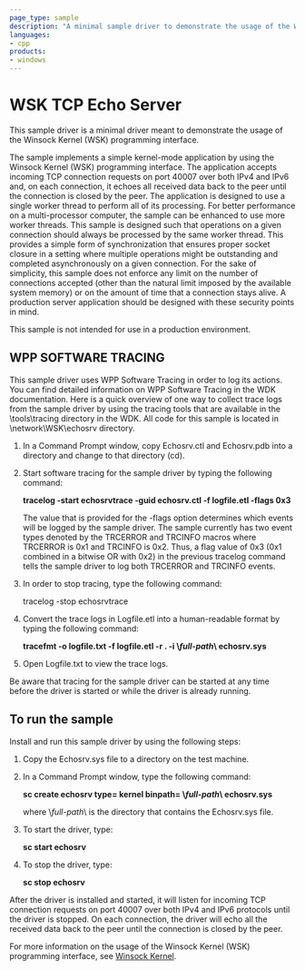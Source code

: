 ```yaml
---
page_type: sample
description: "A minimal sample driver to demonstrate the usage of the Winsock Kernel (WSK) programming interface."
languages:
- cpp
products:
- windows
---
```


<!---
    name: WSK TCP Echo Server
    platform: WDM
    language: cpp
    category: Network
    description: A minimal sample driver to demonstrate the usage of the Winsock Kernel (WSK) programming interface.
    samplefwlink: http://go.microsoft.com/fwlink/p/?LinkId=617935
--->

# WSK TCP Echo Server

This sample driver is a minimal driver meant to demonstrate the usage of the Winsock Kernel (WSK) programming interface.

The sample implements a simple kernel-mode application by using the Winsock Kernel (WSK) programming interface. The application accepts incoming TCP connection requests on port 40007 over both IPv4 and IPv6 and, on each connection, it echoes all received data back to the peer until the connection is closed by the peer. The application is designed to use a single worker thread to perform all of its processing. For better performance on a multi-processor computer, the sample can be enhanced to use more worker threads. This sample is designed such that operations on a given connection should always be processed by the same worker thread. This provides a simple form of synchronization that ensures proper socket closure in a setting where multiple operations might be outstanding and completed asynchronously on a given connection. For the sake of simplicity, this sample does not enforce any limit on the number of connections accepted (other than the natural limit imposed by the available system memory) or on the amount of time that a connection stays alive. A production server application should be designed with these security points in mind.

This sample is not intended for use in a production environment.


WPP SOFTWARE TRACING
--------------------

This sample driver uses WPP Software Tracing in order to log its actions. You can find detailed information on WPP Software Tracing in the WDK documentation. Here is a quick overview of one way to collect trace logs from the sample driver by using the tracing tools that are available in the \\tools\\tracing directory in the WDK. All code for this sample is located in \\network\\WSK\\echosrv directory.

1.  In a Command Prompt window, copy Echosrv.ctl and Echosrv.pdb into a directory and change to that directory (cd).
2.  Start software tracing for the sample driver by typing the following command:

    **tracelog -start echosrvtrace -guid echosrv.ctl -f logfile.etl -flags 0x3**

    The value that is provided for the -flags option determines which events will be logged by the sample driver. The sample currently has two event types denoted by the TRCERROR and TRCINFO macros where TRCERROR is 0x1 and TRCINFO is 0x2. Thus, a flag value of 0x3 (0x1 combined in a bitwise OR with 0x2) in the previous tracelog command tells the sample driver to log both TRCERROR and TRCINFO events.

3.  In order to stop tracing, type the following command:

    tracelog -stop echosrvtrace

4.  Convert the trace logs in Logfile.etl into a human-readable format by typing the following command:

    **tracefmt -o logfile.txt -f logfile.etl -r . -i \\***full-path***\\ echosrv.sys**

5.  Open Logfile.txt to view the trace logs.

Be aware that tracing for the sample driver can be started at any time before the driver is started or while the driver is already running.

To run the sample
-----------------

Install and run this sample driver by using the following steps:

1.  Copy the Echosrv.sys file to a directory on the test machine.
2.  In a Command Prompt window, type the following command:

    **sc create echosrv type= kernel binpath= \\***full-path***\\ echosrv.sys**

    where \\*full-path*\\ is the directory that contains the Echosrv.sys file.

3.  To start the driver, type:

    **sc start echosrv**

4.  To stop the driver, type:

    **sc stop echosrv**

After the driver is installed and started, it will listen for incoming TCP connection requests on port 40007 over both IPv4 and IPv6 protocols until the driver is stopped. On each connection, the driver will echo all the received data back to the peer until the connection is closed by the peer.

For more information on the usage of the Winsock Kernel (WSK) programming interface, see [Winsock Kernel](http://msdn.microsoft.com/en-us/library/windows/hardware/ff571084).
